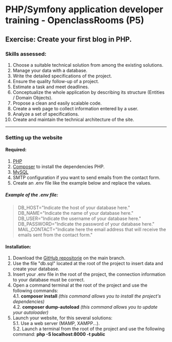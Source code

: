 # PHP/Symfony application developer training - OpenclassRooms (P5)

## Exercise: Create your first blog in PHP.

### Skills assessed:
1. Choose a suitable technical solution from among the existing solutions.
2. Manage your data with a database.
3. Write the detailed specifications of the project.
4. Ensure the quality follow-up of a project.
5. Estimate a task and meet deadlines.
6. Conceptualize the whole application by describing its structure (Entities / Domain Objects).
7. Propose a clean and easily scalable code.
8. Create a web page to collect information entered by a user.
9. Analyze a set of specifications.
10. Create and maintain the technical architecture of the site.

***

### Setting up the website

#### Required:
1. [PHP](https://www.php.net/downloads.php)
2. [Composer](https://getcomposer.org/download/) to install the dependencies PHP.
3. [MySQL](https://www.mysql.com/fr/downloads/)
4. SMTP configuration if you want to send emails from the contact form.
5. Create an .env file like the example below and replace the values.

##### Example of the .env file:
>DB_HOST="Indicate the host of your database here."\
>DB_NAME="Indicate the name of your database here."\
>DB_USER="Indicate the username of your database here."\
>DB_PASSWORD="Indicate the password of your database here."\
>MAIL_CONTACT="Indicate here the email address that will receive the emails sent from the contact form."

#### Installation: 
1. Download the [GitHub repositorie](https://github.com/Galusss/Blog.git) on the main branch.
2. Use the file "db.sql" located at the root of the project to insert data and create your database.
3. Insert your .env file in the root of the project, the connection information to your database must be correct.
4. Open a command terminal at the root of the project and use the following commands:\
  4.1. **composer install** *(this command allows you to install the project's dependencies)*\
  4.2. **composer dump-autoload** *(this command allows you to update your autoloader)*
5. Launch your website, for this several solutions:\
  5.1. Use a web server (MAMP, XAMPP...).\
  5.2. Launch a terminal from the root of the project and use the following command: **php -S localhost:8000 -t public**
